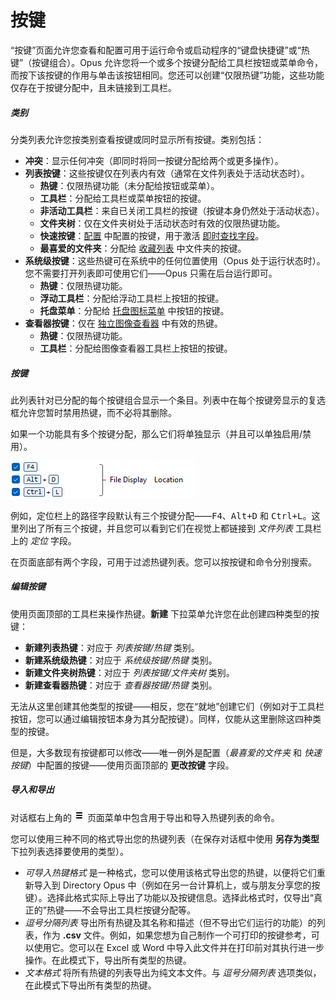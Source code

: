 # 按键

“按键”页面允许您查看和配置可用于运行命令或启动程序的“键盘快捷键”或“热键”（按键组合）。Opus 允许您将一个或多个按键分配给工具栏按钮或菜单命令，而按下该按键的作用与单击该按钮相同。您还可以创建“仅限热键”功能，这些功能仅存在于按键分配中，且未链接到工具栏。

##### 类别

分类列表允许您按类别查看按键或同时显示所有按键。类别包括：

- **冲突**：显示任何冲突（即同时将同一按键分配给两个或更多操作）。
- **列表按键**：这些按键仅在列表内有效（通常在文件列表处于活动状态时）。
  - **热键**：仅限热键功能（未分配给按钮或菜单）。
  - **工具栏**：分配给工具栏或菜单按钮的按键。
  - **非活动工具栏**：来自已关闭工具栏的按键（按键本身仍然处于活动状态）。
  - **文件夹树**：仅在文件夹树处于活动状态时有效的仅限热键功能。
  - **快速按键**：[配置](/Manual/preferences/preferences_categories/filtering_and_sorting/quick_keys.zh.md) 中配置的按键，用于激活 [即时查找字段](/Manual/basic_concepts/the_lister/find-as-you-type_field.zh.md)。
  - **最喜爱的文件夹**：分配给 [收藏列表](/Manual/preferences/preferences_categories/frequently_used_paths/favorites_list.zh.md) 中文件夹的按键。
- **系统级按键**：这些热键可在系统中的任何位置使用（Opus 处于运行状态时）。您不需要打开列表即可使用它们——Opus 只需在后台运行即可。
  - **热键**：仅限热键功能。
  - **浮动工具栏**：分配给浮动工具栏上按钮的按键。
  - **托盘菜单**：分配给 [托盘图标菜单](context_menus.zh.md) 中按钮的按键。
- **查看器按键**：仅在 [独立图像查看器](/Manual/additional_functionality/viewing_images/README.zh.md) 中有效的热键。
  - **热键**：仅限热键功能。
  - **工具栏**：分配给图像查看器工具栏上按钮的按键。

##### 按键

此列表针对已分配的每个按键组合显示一个条目。列表中在每个按键旁显示的复选框允许您暂时禁用热键，而不必将其删除。

如果一个功能具有多个按键分配，那么它们将单独显示（并且可以单独启用/禁用）。

![](/Manual/images/media/13/hotkey_multiple.png)

例如，定位栏上的路径字段默认有三个按键分配——<kbd>F4</kbd>、<kbd>Alt+D</kbd> 和 <kbd>Ctrl+L</kbd>。这里列出了所有三个按键，并且您可以看到它们在视觉上都链接到 *文件列表* 工具栏上的 *定位* 字段。

在页面底部有两个字段，可用于过滤热键列表。您可以按按键和命令分别搜索。

##### 编辑按键

使用页面顶部的工具栏来操作热键。**新建** 下拉菜单允许您在此创建四种类型的按键：

- **新建列表热键**：对应于 *列表按键/热键* 类别。
- **新建系统级热键**：对应于 *系统级按键/热键* 类别。
- **新建文件夹树热键**：对应于 *列表按键/文件夹树* 类别。
- **新建查看器热键**：对应于 *查看器按键/热键* 类别。

无法从这里创建其他类型的按键——相反，您在“就地”创建它们（例如对于工具栏按钮，您可以通过编辑按钮本身为其分配按键）。同样，仅能从这里删除这四种类型的按键。

但是，大多数现有按键都可以修改——唯一例外是配置（*最喜爱的文件夹* 和 *快速按键*）中配置的按键——使用页面顶部的 **更改按键** 字段。

##### 导入和导出

对话框右上角的 ![](/Manual/images/media/13/prefs_menu.png) 页面菜单中包含用于导出和导入热键列表的命令。

您可以使用三种不同的格式导出您的热键列表（在保存对话框中使用 **另存为类型** 下拉列表选择要使用的类型）。

- *可导入热键格式* 是一种格式，您可以使用该格式导出您的热键，以便将它们重新导入到 Directory Opus 中（例如在另一台计算机上，或与朋友分享您的按键）。选择此格式实际上导出了功能以及按键信息。选择此格式时，仅导出“真正的”热键——不会导出工具栏按键分配等。
- *逗号分隔列表* 导出所有热键及其名称和描述（但不导出它们运行的功能）的列表，作为 **.csv** 文件。例如，如果您想为自己制作一个可打印的按键参考，可以使用它。您可以在 Excel 或 Word 中导入此文件并在打印前对其执行进一步操作。在此模式下，导出所有类型的热键。
- *文本格式* 将所有热键的列表导出为纯文本文件。与 *逗号分隔列表* 选项类似，在此模式下导出所有类型的热键。